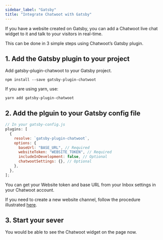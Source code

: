 ```yaml
---
sidebar_label: "Gatsby"
title: "Integrate Chatwoot with Gatsby"
---
```


If you have a website created on Gatsby, you can add a Chatwoot live chat widget to it and talk to your visitors in real-time. 

This can be done in 3 simple steps using Chatwoot’s Gatsby plugin.

## 1. Add the Gatsby plugin to your project 

Add gatsby-plugin-chatwoot to your Gatsby project.

```shell
npm install --save gatsby-plugin-chatwoot
```

If you are using yarn, use:

```shell
yarn add gatsby-plugin-chatwoot
```

## 2. Add the plguin to your Gatsby config file

```js
// In your gatsby-config.js
plugins: [
  {
    resolve: `gatsby-plugin-chatwoot`,
    options: {
      baseUrl: "BASE_URL", // Required
      websiteToken: "WEBSITE_TOKEN", // Required
      includeInDevelopment: false, // Optional
      chatwootSettings: {}, // Optional
    },
  },
];
```

You can get your Website token and base URL from your Inbox settings in your Chatwoot account. 

If you need to create a new website channel, follow the procedure illustrated [here](https://www.chatwoot.com/docs/product/channels/live-chat/create-website-channel).

## 3. Start your sever 

You would be able to see the Chatwoot widget on the page now.
